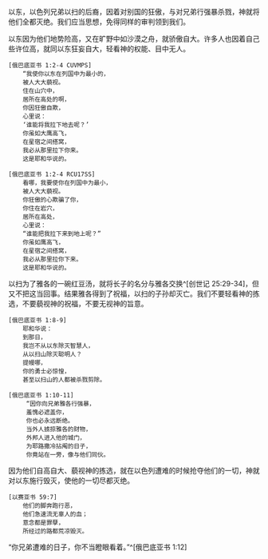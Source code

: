 以东，以色列兄弟以扫的后裔，因着对别国的狂傲，与对兄弟行强暴杀戮，神就将他们全都灭绝。我们应当思想，免得同样的审判领到我们。

以东因为他们地势险高，又在旷野中如沙漠之舟，就骄傲自大。许多人也因着自己些许位高，就同以东狂妄自大，轻看神的权能、目中无人。

```
[俄巴底亚书 1:2-4 CUVMPS]
	“我使你以东在列国中为最小的，
	被人大大藐视。
	住在山穴中，
	居所在高处的啊，
	你因狂傲自欺，
	心里说：
	‘谁能将我拉下地去呢？’
	你虽如大鹰高飞，
	在星宿之间搭窝，
	我必从那里拉下你来。
	这是耶和华说的。
```

```
[俄巴底亚书 1:2-4 RCU17SS]
	看哪，我要使你在列国中为最小，  
	被人大大藐视。  
	你狂傲的心欺骗了你，  
	你住在岩穴，  
	居所在高处，  
	心里说：  
	“谁能把我拉下来到地上呢？”  
	你虽如鹰高飞，  
	在星宿之间搭窝，  
	我必从那里拉你下来。  
	这是耶和华说的。
```

以扫为了雅各的一碗红豆汤，就将长子的名分与雅各交换^[创世记 25:29-34]，但又不把这当回事。结果雅各得到了祝福，以扫的子孙却灭亡。我们不要轻看神的拣选，不要藐视神的祝福，不要无视神的旨意。

```
[俄巴底亚书 1:8-9]
	耶和华说：
	到那日，
	我岂不从以东除灭智慧人，
	从以扫山除灭聪明人？
	提幔哪，
	你的勇士必惊惶，
	甚至以扫山的人都被杀戮剪除。
```

```
[俄巴底亚书 1:10-11]
	 “因你向兄弟雅各行强暴，
	 羞愧必遮盖你，
	 你也必永远断绝。
	 当外人掳掠雅各的财物，
	 外邦人进入他的城门，
	 为耶路撒冷拈阄的日子，
	 你竟站在一旁，像与他们同伙。
```

因为他们自高自大、藐视神的拣选，就在以色列遭难的时候抢夺他们的一切，神就对以东施行毁灭，使他的一切尽都灭绝。

	[以赛亚书 59:7]
		他们的脚奔跑行恶，
		他们急速流无辜人的血；
		意念都是罪孽，
		所经过的路都荒凉毁灭。

“你兄弟遭难的日子，你不当瞪眼看着。”^[俄巴底亚书 1:12]

